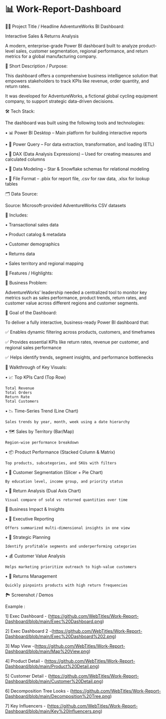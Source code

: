 # 📊 Work-Report-Dashboard

🚴‍♂️ Project Title / Headline
AdventureWorks BI Dashboard:

Interactive Sales & Returns Analysis

A modern, enterprise-grade Power BI dashboard built to analyze product-level sales, customer segmentation, regional performance, and return metrics for a global manufacturing company.

🎯 Short Description / Purpose:

This dashboard offers a comprehensive business intelligence solution that empowers stakeholders to track KPIs like revenue, order quantity, and return rates.

It was developed for AdventureWorks, a fictional global cycling equipment company, to support strategic data-driven decisions.

🛠️ Tech Stack:

The dashboard was built using the following tools and technologies:

•	📊 Power BI Desktop – Main platform for building interactive reports

•	🧩 Power Query – For data extraction, transformation, and loading (ETL)

•	🧠 DAX (Data Analysis Expressions) – Used for creating measures and calculated columns

•	🔗 Data Modeling – Star & Snowflake schemas for relational modeling

•	📁 File Format – .pbix for report file, .csv for raw data, .xlsx for lookup tables

🗂️ Data Source:

Source: Microsoft-provided AdventureWorks CSV datasets

📌 Includes:

•	Transactional sales data

•	Product catalog & metadata

•	Customer demographics

•	Returns data

•	Sales territory and regional mapping

🌟 Features / Highlights:

💼 Business Problem:

AdventureWorks’ leadership needed a centralized tool to monitor key metrics such as sales performance, product trends, return rates, and customer value across different regions and customer segments.

🎯 Goal of the Dashboard:

To deliver a fully interactive, business-ready Power BI dashboard that:

✅ Enables dynamic filtering across products, customers, and timeframes

✅ Provides essential KPIs like return rates, revenue per customer, and regional sales performance

✅ Helps identify trends, segment insights, and performance bottlenecks

🧭 Walkthrough of Key Visuals:

•	📈 Top KPIs Card (Top Row)

	Total Revenue
	Total Orders
	Return Rate
	Total Customers

•	📉 Time-Series Trend (Line Chart)

	Sales trends by year, month, week using a date hierarchy

•	🗺️ Sales by Territory (Bar/Map)

	Region-wise performance breakdown

•	📦 Product Performance (Stacked Column & Matrix)

	Top products, subcategories, and SKUs with filters

•	👥 Customer Segmentation (Slicer + Pie Chart)

	By education level, income group, and priority status

•	🔁 Return Analysis (Dual Axis Chart)

	Visual compare of sold vs returned quantities over time

📌 Business Impact & Insights

•	🧾 Executive Reporting

	Offers summarized multi-dimensional insights in one view

•	🎯 Strategic Planning

	Identify profitable segments and underperforming categories

•	💰 Customer Value Analysis

	Helps marketing prioritize outreach to high-value customers

•	🚨 Returns Management

	Quickly pinpoints products with high return frequencies

🏞️ Screenshot / Demos

Example :

1] Exec Dashboard - (https://github.com/WebTitles/Work-Report-Dashboard/blob/main/Exec%20Dashboard.png)

2] Exec Dashboard 2 -(https://github.com/WebTitles/Work-Report-Dashboard/blob/main/Exec%20Dashboard%202.png)

3] Map View -(https://github.com/WebTitles/Work-Report-Dashboard/blob/main/Map%20View.png)

4] Product Detail - (https://github.com/WebTitles/Work-Report-Dashboard/blob/main/Product%20Detail.png)

5] Customer Detail - (https://github.com/WebTitles/Work-Report-Dashboard/blob/main/Customer%20Detail.png)

6] Decomposition Tree Looks - (https://github.com/WebTitles/Work-Report-Dashboard/blob/main/Decomposition%20Tree.png)

7] Key Influencers - (https://github.com/WebTitles/Work-Report-Dashboard/blob/main/Key%20Influencers.png) 
